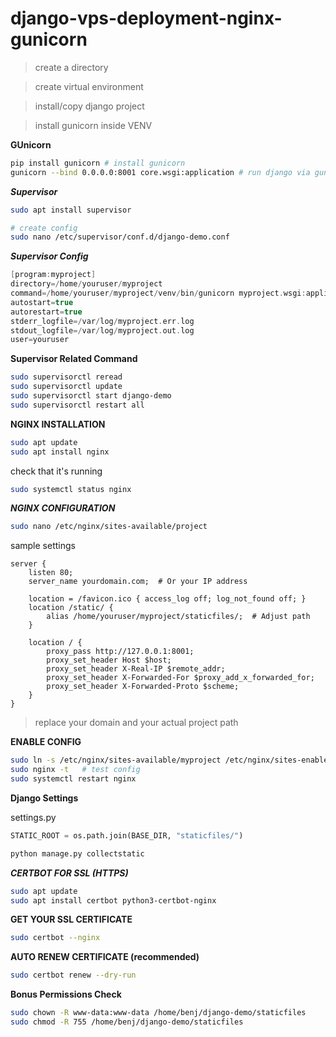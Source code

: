 # django-vps-deployment-nginx-gunicorn

> create a directory

>create virtual environment

> install/copy django project

>install gunicorn inside VENV

**GUnicorn**
```bash
pip install gunicorn # install gunicorn
gunicorn --bind 0.0.0.0:8001 core.wsgi:application # run django via gunicorn
```

***Supervisor***
```bash
sudo apt install supervisor

# create config
sudo nano /etc/supervisor/conf.d/django-demo.conf
``` 


***Supervisor Config***
```c
[program:myproject]
directory=/home/youruser/myproject
command=/home/youruser/myproject/venv/bin/gunicorn myproject.wsgi:application --bind 127.0.0.1:8001
autostart=true
autorestart=true
stderr_logfile=/var/log/myproject.err.log
stdout_logfile=/var/log/myproject.out.log
user=youruser
```


**Supervisor Related Command**
```bash
sudo supervisorctl reread
sudo supervisorctl update
sudo supervisorctl start django-demo
sudo supervisorctl restart all
```



**NGINX INSTALLATION**
```bash
sudo apt update
sudo apt install nginx
```

check that it's running

```bash
sudo systemctl status nginx
```



***NGINX CONFIGURATION***
```bash
sudo nano /etc/nginx/sites-available/project
```

sample settings

```nginx
server {
    listen 80;
    server_name yourdomain.com;  # Or your IP address

    location = /favicon.ico { access_log off; log_not_found off; }
    location /static/ {
        alias /home/youruser/myproject/staticfiles/;  # Adjust path
    }

    location / {
        proxy_pass http://127.0.0.1:8001;
        proxy_set_header Host $host;
        proxy_set_header X-Real-IP $remote_addr;
        proxy_set_header X-Forwarded-For $proxy_add_x_forwarded_for;
        proxy_set_header X-Forwarded-Proto $scheme;
    }
}

```

> replace your domain and your actual project path


**ENABLE CONFIG**
```bash
sudo ln -s /etc/nginx/sites-available/myproject /etc/nginx/sites-enabled/
sudo nginx -t   # test config
sudo systemctl restart nginx
```



**Django Settings**

settings.py
```python
STATIC_ROOT = os.path.join(BASE_DIR, "staticfiles/")
```

```bash
python manage.py collectstatic
```



***CERTBOT FOR SSL (HTTPS)***

```bash
sudo apt update
sudo apt install certbot python3-certbot-nginx
```


**GET YOUR SSL CERTIFICATE**

```bash
sudo certbot --nginx
```


**AUTO RENEW CERTIFICATE (recommended)**

```bash
sudo certbot renew --dry-run
```


**Bonus Permissions Check**
```bash
sudo chown -R www-data:www-data /home/benj/django-demo/staticfiles
sudo chmod -R 755 /home/benj/django-demo/staticfiles
```

